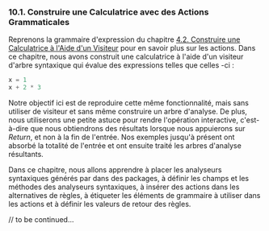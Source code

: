 ### 10.1. Construire une Calculatrice avec des Actions Grammaticales

Reprenons la grammaire d'expression du chapitre [4.2. Construire une Calculatrice à l'Aide d'un Visiteur](../../Chapter_04/2) pour en savoir plus sur les actions. Dans ce chapitre, nous avons construit une calculatrice à l'aide d'un visiteur d'arbre syntaxique qui évalue des expressions telles que celles -ci :

```lisp
x = 1
x + 2 * 3
```

Notre objectif ici est de reproduire cette même fonctionnalité, mais sans utiliser de visiteur et sans même construire un arbre d'analyse. De plus, nous utiliserons une petite astuce pour rendre l'opération interactive, c'est-à-dire que nous obtiendrons des résultats lorsque nous appuierons sur _Return_, et non à la fin de l'entrée. Nos exemples jusqu'à présent ont absorbé la totalité de l'entrée et ont ensuite traité les arbres d'analyse résultants.

Dans ce chapitre, nous allons apprendre à placer les analyseurs syntaxiques générés par dans des packages, à définir les champs et les méthodes des analyseurs syntaxiques, à insérer des actions dans les alternatives de règles, à étiqueter les éléments de grammaire à utiliser dans les actions et à définir les valeurs de retour des règles.

// to be continued...
